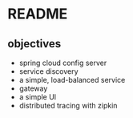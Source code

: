 # README 

## objectives 
* spring cloud config server
* service discovery 
* a simple, load-balanced service
* gateway 
* a simple UI 
* distributed tracing with zipkin  